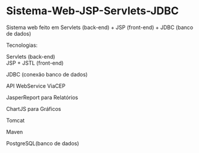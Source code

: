 # Sistema-Web-JSP-Servlets-JDBC
Sistema web feito em Servlets (back-end) + JSP (front-end) + JDBC (banco de dados)

Tecnologias:

Servlets (back-end)<br>JSP + JSTL (front-end)

JDBC (conexão banco de dados)

API WebService ViaCEP

JasperReport para Relatórios

ChartJS para Gráficos

Tomcat

Maven

PostgreSQL(banco de dados)
